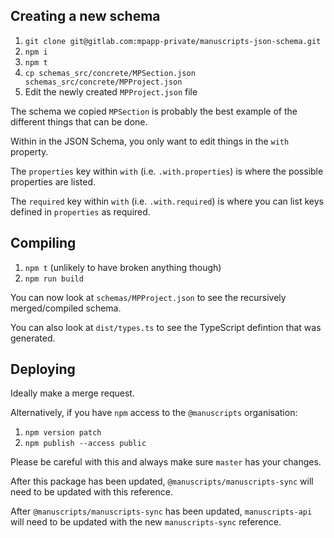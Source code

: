 ## Creating a new schema

1. `git clone git@gitlab.com:mpapp-private/manuscripts-json-schema.git`
2. `npm i`
3. `npm t`
4. `cp schemas_src/concrete/MPSection.json schemas_src/concrete/MPProject.json`
5. Edit the newly created `MPProject.json` file

The schema we copied `MPSection` is probably the best example of the different
things that can be done.

Within in the JSON Schema, you only want to edit things in the `with` property.

The `properties` key within `with` (i.e. `.with.properties`) is where the
possible properties are listed.

The `required` key within `with` (i.e. `.with.required`) is where you can list
keys defined in `properties` as required.

## Compiling

1. `npm t` (unlikely to have broken anything though)
2. `npm run build`

You can now look at `schemas/MPProject.json` to see the recursively
merged/compiled schema.

You can also look at `dist/types.ts` to see the TypeScript defintion that was
generated.

## Deploying

Ideally make a merge request.

Alternatively, if you have `npm` access to the `@manuscripts` organisation:

1. `npm version patch`
2. `npm publish --access public`

Please be careful with this and always make sure `master` has your changes.

After this package has been updated, `@manuscripts/manuscripts-sync` will need
to be updated with this reference.

After `@manuscripts/manuscripts-sync` has been updated, `manuscripts-api` will
need to be updated with the new `manuscripts-sync` reference.
